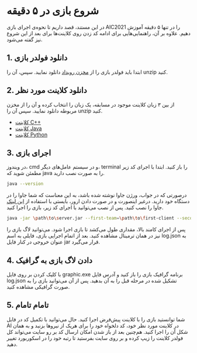 # شروع بازی در ۵ دقیقه
در این مستند، قصد داریم تا نحوه‌ی اجرای بازی AIC2021 را در تنها ۵ دقیقه آموزش دهیم. علاوه بر آن، راهنمایی‌هایی برای ادامه کد زدن روی کلاینت‌ها برای بعد از این شروع نیز گفته می‌شود.

## 1. دانلود فولدر بازی
ابتدا باید فولدر بازی را از [مخزن رویداد](https://github.com/SharifAIChallenge/AIC21-Game) دانلود نمایید. سپس، آن را unzip کنید.


## 2. دانلود کلاینت مورد نظر
از بین ۳ زبان کلاینت موجود در مسابقه، یک زبان را انتخاب کرده و آن را از مخزن مربوطه دانلود نمایید. سپس آن را unzip کنید.
  * [کلاینت C++](https://github.com/SharifAIChallenge/AIC20-Client-Cpp)
  * [کلاینت Java](https://github.com/SharifAIChallenge/AIC20-Client-Java)
  * [کلاینت Python](https://github.com/SharifAIChallenge/AIC20-Client-Python)

## 3. اجرای بازی
در ویندوز، cmd و در سیستم عامل‌های دیگر، terminal را باز کنید. ابتدا با اجرای کد زیر مطمئن شوید که java را به صورت نصب دارید.
  ```bash
  java --version
  ```
درصورتی که در جواب، ورژن جاوا نوشته شده باشد، به این معناست که شما جاوا را در دستگاه خود دارید. درغیر اینصورت و در صورت دادن ارور، بایستی با استفاده از [این لینک](https://java.com/en/download/help/download_options.html) جاوا را نصب کنید.
پس از نصب می‌توانید با اجرای کد زیر، بازی را اجرا کنید.
  ```bash
  java -jar \path\to\server.jar --first-team=\path\to\first-client --second-team=\path\to\second_client
  ```
پس از اجرای کامند بالا، مقداری طول می‌کشد تا بازی اجرا شود. می‌توانید لاگ بازی را نیز در همان ترمینال مشاهده کنید. بعد از اتمام اجرایی بازی، فایلی به اسم log.json به عنوان خروجی در کنار فایل jar قرار می‌گیرد.

## 4. دادن لاگ بازی به گرافیک
با کلیک کردن بر روی فایل graphic.exe برنامه گرافیک بازی را باز کنید و آدرس فایل log.json تشکیل شده در مرحله قبل را به آن بدهید.
پس از آن می‌توانید بازی را به صورت گرافیکی مشاهده کنید.


## 5. تامام تامام
شما توانستید بازی را با کلاینت پیش‌فرض اجرا کنید. حال می‌توانید با تکمیل کد در فایل AI در کلاینت مورد نظر خود، کد دلخواه خود را برای هریک از نیرو‌ها بزنید و به همان شکل آن را اجرا کنید.
هم‌چنین بعد از باز شدن امکان ارسال کد بر رو سایت می‌تواند کل فولدر کلاینت را زیپ کرده و بر روی سایت بفرستید تا رتبه خود را در اسکوربورد تغییر دهید.
